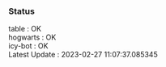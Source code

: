 ### Status


table : OK  
hogwarts : OK  
icy-bot : OK  
Latest Update : 2023-02-27 11:07:37.085345
